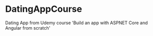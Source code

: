 # DatingAppCourse
Dating App from Udemy course 'Build an app with ASPNET Core and Angular from scratch'  
